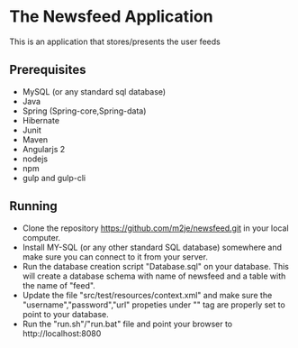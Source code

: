 The Newsfeed Application
=================================

This is an application that stores/presents the user feeds 

Prerequisites
-------------

- MySQL (or any standard sql database)
- Java
- Spring (Spring-core,Spring-data)
- Hibernate
- Junit
- Maven
- Angularjs 2
- nodejs
- npm
- gulp and gulp-cli
 
 Running
-------

* Clone the repository https://github.com/m2je/newsfeed.git in your local computer.
* Install MY-SQL (or any other standard SQL database) somewhere and make sure you can connect to it from your server.
* Run the database creation script "Database.sql" on your database. This will create a database schema with name of newsfeed and a table with the name of "feed".
* Update the file "src/test/resources/context.xml" and make sure the "username","password","url" propeties under "<Resource>" tag are properly set to point to your database.
* Run the "run.sh"/"run.bat" file and point your browser to http://localhost:8080   
  
 
 


 
  